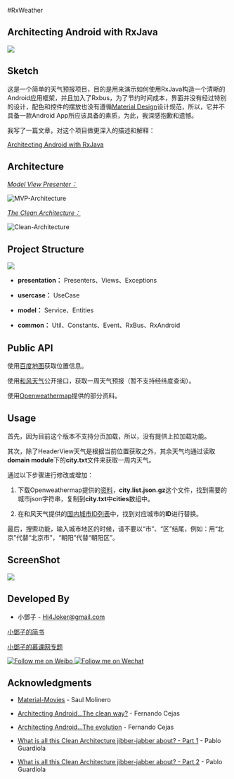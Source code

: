 #RxWeather

**Architecting  Android with RxJava**
-----------------

![](http://upload-images.jianshu.io/upload_images/268450-f83f74893e35b51b.png?imageMogr2/auto-orient/strip%7CimageView2/2/w/1240)


**Sketch**
-----------------
这是一个简单的天气预报项目，目的是用来演示如何使用RxJava构造一个清晰的Android应用框架，并且加入了Rxbus，为了节约时间成本，界面并没有经过特别的设计，配色和控件的摆放也没有遵循[Material Design](http://www.google.com/design/spec/material-design/introduction.html)设计规范，所以，它并不具备一款Android App所应该具备的素质，为此，我深感抱歉和遗憾。

我写了一篇文章，对这个项目做更深入的描述和解释：

[Architecting Android with RxJava](http://www.jianshu.com/p/943ceaccfdff)


**Architecture**
-----------------

[*Model View Presenter：*](http://en.wikipedia.org/wiki/Model%E2%80%93view%E2%80%93presenter)

![MVP-Architecture](http://upload-images.jianshu.io/upload_images/268450-3951595406461dee.png?imageMogr2/auto-orient/strip%7CimageView2/2/w/1240)

[*The Clean Architecture：*](http://blog.8thlight.com/uncle-bob/2012/08/13/the-clean-architecture.html)

![Clean-Architecture](http://upload-images.jianshu.io/upload_images/268450-5e567202af6e2671.jpg?imageMogr2/auto-orient/strip%7CimageView2/2/w/1240)



**Project Structure**
-----------------

![](http://upload-images.jianshu.io/upload_images/268450-377f30361e6fc627.png?imageMogr2/auto-orient/strip%7CimageView2/2/w/1240)

- **presentation：** Presenters、Views、Exceptions

- **usercase：** UseCase

- **model：** Service、Entities

- **common：** Util、Constants、Event、RxBus、RxAndroid

**Public API**
-----------------

使用[百度地图](http://developer.baidu.com/map/)获取位置信息。

使用[和风天气](http://www.heweather.com/)公开接口，获取一周天气预报（暂不支持经纬度查询）。

使用[Openweathermap](http://openweathermap.org/)提供的部分资料。


**Usage**
-----------------

首先，因为目前这个版本不支持分页加载，所以，没有提供上拉加载功能。

其次，除了HeaderView天气是根据当前位置获取之外，其余天气均通过读取**domain module**下的**city.txt**文件来获取一周内天气。

通过以下步骤进行修改或增加：

1. 下载Openweathermap提供的[资料](http://bulk.openweathermap.org/sample/)，**city.list.json.gz**这个文件，找到需要的城市json字符串，复制到**city.txt**中**cities**数组中。

2. 在和风天气提供的[国内城市ID列表](http://www.heweather.com/documents/cn-city-list)中，找到对应城市的**ID**进行替换。

最后，搜索功能，输入城市地区的时候，请不要以“市”、“区”结尾，例如：用“北京”代替“北京市”，“朝阳”代替“朝阳区”。


**ScreenShot**
-----------------

![](http://i13.tietuku.com/37464c4740690777.gif)

**Developed By**
-----------------

- 小鄧子 - Hi4Joker@gmail.com

[小鄧子的简书](http://www.jianshu.com/users/df40282480b4/latest_articles)
 
[小鄧子的慕课网专题](http://www.imooc.com/myclub/article/uid/2536335)

<a href="http://weibo.com/5367097592/profile?rightmod=1&wvr=6&mod=personinfo">
  <img alt="Follow me on Weibo" src="http://upload-images.jianshu.io/upload_images/268450-50e41e15ac29b776.png?imageMogr2/auto-orient/strip%7CimageView2/2/w/1240" />
</a>

<a href="http://chuantu.biz/t2/18/1446906570x1822611354.png">
  <img alt="Follow me on Wechat" src="http://upload-images.jianshu.io/upload_images/268450-1025666a7a10ec97.png?imageMogr2/auto-orient/strip%7CimageView2/2/w/1240" />
</a>


**Acknowledgments**
-----------------

- [Material-Movies](https://github.com/saulmm/Material-Movies) - Saul Molinero

- [Architecting Android…The clean way?](http://fernandocejas.com/2014/09/03/architecting-android-the-clean-way/) - Fernando Cejas

- [Architecting Android…The evolution](http://fernandocejas.com/2015/07/18/architecting-android-the-evolution/) - Fernando Cejas

- [What is all this Clean Architecture jibber-jabber about? - Part 1](http://pguardiola.com/blog/clean-architecture-part-1/) - Pablo Guardiola

- [What is all this Clean Architecture jibber-jabber about? - Part 2](http://pguardiola.com/blog/clean-architecture-part-2/) - Pablo Guardiola 

